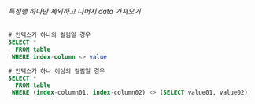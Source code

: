 ###### 특정행 하나만 제외하고 나머지 data 가져오기
```sql
# 인덱스가 하나의 컬럼일 경우
SELECT *
  FROM table
 WHERE index-column <> value
```
```sql
# 인덱스가 하나 이상의 컬럼일 경우
SELECT *
  FROM table
 WHERE (index-column01, index-column02) <> (SELECT value01, value02)
```
